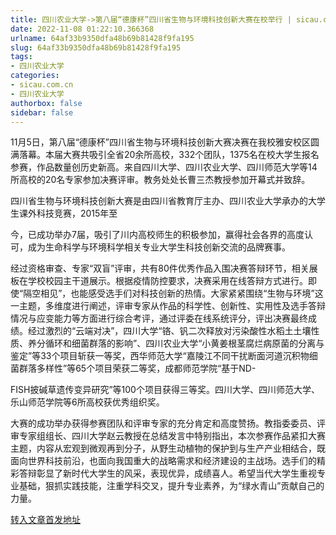 ```yaml
---
title: 四川农业大学->第八届“德康杯”四川省生物与环境科技创新大赛在校举行 | sicau.com.cn
date: 2022-11-08 01:22:10.366368
urlname: 64af33b9350dfa48b69b81428f9fa195
slug: 64af33b9350dfa48b69b81428f9fa195
tags: 
- 四川农业大学
categories:
- sicau.com.cn
- 四川农业大学
authorbox: false
sidebar: false
---
```

11月5日，第八届“德康杯”四川省生物与环境科技创新大赛决赛在我校雅安校区圆满落幕。本届大赛共吸引全省20余所高校，332个团队，1375名在校大学生报名参赛，作品数量创历史新高。来自四川大学、四川农业大学、四川师范大学等14所高校的20名专家参加决赛评审。教务处处长曹三杰教授参加开幕式并致辞。

四川省生物与环境科技创新大赛是由四川省教育厅主办、四川农业大学承办的大学生课外科技竞赛，2015年至
<!--more-->
今，已成功举办7届，吸引了川内高校师生的积极参加，赢得社会各界的高度认可，成为生命科学与环境科学相关专业大学生科技创新交流的品牌赛事。

经过资格审查、专家“双盲”评审，共有80件优秀作品入围决赛答辩环节，相关展板在学校校园主干道展示。根据疫情防控要求，决赛采用在线答辩方式进行。即使“隔空相见”，也能感受选手们对科技创新的热情。大家紧紧围绕“生物与环境”这一主题，多维度进行阐述，评审专家从作品的科学性、创新性、实用性及选手答辩情况与应变能力等方面进行综合考评，通过评委在线系统评分，评出决赛最终成绩。经过激烈的“云端对决”，四川大学“铬、钒二次释放对污染酸性水稻土土壤性质、养分循环和细菌群落的影响”、四川农业大学“小黄姜根茎腐烂病原菌的分离与鉴定”等33个项目斩获一等奖，西华师范大学“嘉陵江不同干扰断面河道沉积物细菌群落多样性”等65个项目荣获二等奖，成都师范学院“基于ND-

FISH披碱草遗传变异研究”等100个项目获得三等奖。四川大学、四川师范大学、乐山师范学院等6所高校获优秀组织奖。

大赛的成功举办获得参赛团队和评审专家的充分肯定和高度赞扬。教指委委员、评审专家组组长、四川大学赵云教授在总结发言中特别指出，本次参赛作品紧扣大赛主题，内容从宏观到微观再到分子，从野生动植物的保护到与生产产业相结合，既面向世界科技前沿，也面向我国重大的战略需求和经济建设的主战场。选手们的精彩答辩彰显了新时代大学生的风采，表现优异，成绩喜人。希望当代大学生重视专业基础，狠抓实践技能，注重学科交叉，提升专业素养，为“绿水青山”贡献自己的力量。



[转入文章首发地址](https://news.sicau.edu.cn/info/1078/70107.htm)